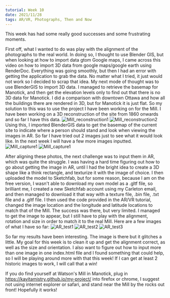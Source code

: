 ```yaml
---
tutorial: Week 10
date: 2021/11/28
tags: AR/VR, Photographs, Then and Now
---
```


This week has had some really good successes and some frustrating moments. 

First off, what I wanted to do was play with the alignment of the photographs to the real world. In doing so, I thought to use Blender GIS, but when looking at how to import data gtom Google maps, I came across this video on how to import 3D data from google maps/google earth using RenderDoc. Everything was going smoothly, but then I had an error with getting the application to grab the data. No matter what I tried, it just would not work so I decided to scrap that idea. 
My next mode of thought was to use BlenderGIS to import 3D data. I managed to retrieve the basemap for Manotick, and then get the elevation levels only to find out that there is no 3D data for Manotick. I did a comparison with downtown Ottawa and how all the buildings there are rendered in 3D, but for Manotick it is just flat. So my solution to this was to use the project I have been working on for the Mill. I have been working on a 3D reconstruction of the site from 1860 onwards and so far I have this data. ![Mill_reconstruction1](Mill_reconstruction1.JPG) ![Mill_reconstruction2](Mill_reconstruction2.JPG)
Using this, I imported BlenderGIS data to get the basemap of the current site to indicate where a person should stand and look when viewing the images in AR. So far I have tried out 2 images just to see what it would look like. In the next week I will have a few more images inputted. ![Mill_capture1](Mill_capture1.JPG) ![Mill_capture1](Mill_capture2.JPG)

After aligning these photos, the next challenge was to input them in AR, which was quite the struggle. I was having a hard time figuring out how to go about getting the image in AR, until I had the bright idea to create a 3D shape like a think rectangle, and texturize it with the image of choice. I then uploaded the model to Sketchfab, but for some reason, because I am on the free version, I wasn't able to download my own model as a .gltf file, so brilliant me, I created a new Sketchfab account using my Carleton email, and then managed to download it that way with a texture file, .bin file, .txt file and a .gltf file. I then used the code provided in the AR/VR tutorial, changed the image location and the longitude and latitude locations to match that of the Mill. The success was there, but very limited. I managed to get the image to appear, but I still have to play with the alignment, rotation and size in order to match it to the real Mill. Here are a few images of what I have so far: ![AR_test1](AR_test1.jpg)  ![AR_test2](AR_test2.jpg) ![AR_test3](AR_test3.jpg)

So far my results have been interesting. The image is there but it glitches a little. My goal for this week is to clean it up and get the alignment correct, as well as the size and orientation. I also want to figure out how to input more than one image in one index.html file and I found something that could help, so I will be playing around more with that this week! If I can get at least 2 historic images to work, I will call that a win!

If you do find yourself at Watson's Mill in Manotick, plug in https://kavitamistry.github.io/my-project/ into firefox or chrome, I suggest not using internet explorer or safari, and stand near the Mill by the rocks out front! Hopefully it works!
